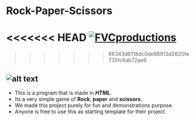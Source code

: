 # Rock-Paper-Scissors
<<<<<<< HEAD
<a href="https://www.fvcproductions.com/"><img src="https://images-na.ssl-images-amazon.com/images/I/61CD2t4VmDL.png" title="FVCproductions" alt="FVCproductions"></a>
=======
>>>>>>> 86343d6118dc0de88913d2620fe735fc6ab72ae9

![alt text](https://images-na.ssl-images-amazon.com/images/I/61QkvmvEdVL.png "Logo Title 1")
--------
* This is a program that is made in **_HTML_**.
* Its a very simple game of **Rock**, **paper** and **scissors**. 
* We made this project purely for fun and demonstrations purpose. 
* Anyone is free to use this as starting template for their project.


